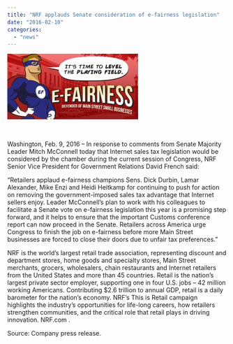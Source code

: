 ```yaml
---
title: "NRF applauds Senate consideration of e-fairness legislation"
date: "2016-02-10"
categories: 
  - "news"
---
```


[![enhanced-21881-1421339412-4](images/enhanced-21881-1421339412-4-300x150.jpg)](http://cwamerchantservices.com/wp-content/uploads/2016/02/enhanced-21881-1421339412-4.jpg)

 

Washington, Feb. 9, 2016 – In response to comments from Senate Majority Leader Mitch McConnell today that Internet sales tax legislation would be considered by the chamber during the current session of Congress, NRF Senior Vice President for Government Relations David French said:

“Retailers applaud e-fairness champions Sens. Dick Durbin, Lamar Alexander, Mike Enzi and Heidi Heitkamp for continuing to push for action on removing the government-imposed sales tax advantage that Internet sellers enjoy. Leader McConnell’s plan to work with his colleagues to facilitate a Senate vote on e-fairness legislation this year is a promising step forward, and it helps to ensure that the important Customs conference report can now proceed in the Senate. Retailers across America urge Congress to finish the job on e-fairness before more Main Street businesses are forced to close their doors due to unfair tax preferences.”

NRF is the world’s largest retail trade association, representing discount and department stores, home goods and specialty stores, Main Street merchants, grocers, wholesalers, chain restaurants and Internet retailers from the United States and more than 45 countries. Retail is the nation’s largest private sector employer, supporting one in four U.S. jobs – 42 million working Americans. Contributing $2.6 trillion to annual GDP, retail is a daily barometer for the nation’s economy. NRF’s This is Retail campaign highlights the industry’s opportunities for life-long careers, how retailers strengthen communities, and the critical role that retail plays in driving innovation. NRF.com .

Source: Company press release.
